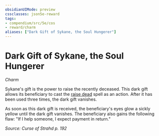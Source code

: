```yaml
---
obsidianUIMode: preview
cssclasses: json5e-reward
tags:
- compendium/src/5e/cos
- reward/charm
aliases: ["Dark Gift of Sykane, the Soul Hungerer"]
---
```

# Dark Gift of Sykane, the Soul Hungerer
*Charm*  

Sykane's gift is the power to raise the recently deceased. This dark gift allows its beneficiary to cast the [raise dead](/Systems/5e/spells/raise-dead.md) spell as an action. After it has been used three times, the dark gift vanishes.

As soon as this dark gift is received, the beneficiary's eyes glow a sickly yellow until the dark gift vanishes. The beneficiary also gains the following flaw: "If I help someone, I expect payment in return."

*Source: Curse of Strahd p. 192*